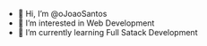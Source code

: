 - 👋 Hi, I’m @oJoaoSantos
- 👀 I’m interested in Web Development
- 🌱 I’m currently learning Full Satack Development


<!---
oJoaoSantos/oJoaoSantos is a ✨ special ✨ repository because its `README.md` (this file) appears on your GitHub profile.
You can click the Preview link to take a look at your changes.
--->

